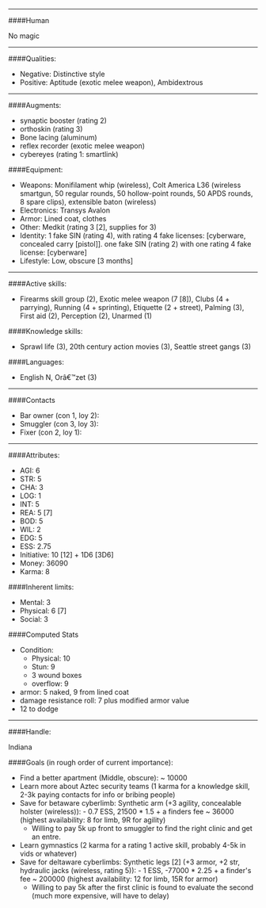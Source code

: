 

____
####Human

No magic

____
####Qualities:

- Negative: Distinctive style
- Positive: Aptitude (exotic melee weapon), Ambidextrous

____
####Augments:

- synaptic booster (rating 2)
- orthoskin (rating 3)
- Bone lacing (aluminum)
- reflex recorder (exotic melee weapon)
- cybereyes (rating 1: smartlink)


####Equipment:

- Weapons: Monifilament whip (wireless), Colt America L36 (wireless smartgun, 50 regular rounds, 50 hollow-point rounds, 50 APDS rounds, 8 spare clips), extensible baton (wireless)
- Electronics: Transys Avalon
- Armor: Lined coat, clothes
- Other: Medkit (rating 3 [2], supplies for 3)
- Identity: 1 fake SIN (rating 4), with rating 4 fake licenses: [cyberware, concealed carry [pistol]]. one fake SIN (rating 2) with one rating 4 fake license: [cyberware]
- Lifestyle: Low, obscure [3 months]

____
####Active skills:

- Firearms skill group (2), Exotic melee weapon (7 [8]), Clubs (4 + parrying), Running (4 + sprinting), Etiquette (2 + street), Palming (3), First aid (2), Perception (2), Unarmed (1)

####Knowledge skills:

- Sprawl life (3), 20th century action movies (3), Seattle street gangs (3)

####Languages:

- English N, Orâ€™zet (3)

____

####Contacts

- Bar owner (con 1, loy 2): 
- Smuggler (con 3, loy 3):
- Fixer (con 2, loy 1):

____
####Attributes:

- AGI: 6
- STR: 5
- CHA: 3
- LOG: 1
- INT: 5
- REA: 5 [7]
- BOD: 5
- WIL: 2
- EDG: 5
- ESS: 2.75
- Initiative: 10 [12] + 1D6 [3D6]
- Money: 36090
- Karma: 8

####Inherent limits:

- Mental: 3
- Physical: 6 [7]
- Social: 3

####Computed Stats

- Condition:
	- Physical: 10
	- Stun: 9
	- 3 wound boxes
	- overflow: 9
- armor: 5 naked, 9 from lined coat
- damage resistance roll: 7 plus modified armor value
- 12 to dodge


____

####Handle:

Indiana

####Goals (in rough order of current importance):

- Find a better apartment (Middle, obscure): ~ 10000
- Learn more about Aztec security teams (1 karma for a knowledge skill, 2-3k paying contacts for info or bribing people)
- Save for betaware cyberlimb: Synthetic arm (+3 agility, concealable holster (wireless)): - 0.7 ESS, 21500 * 1.5 + a finders fee ~ 36000 (highest availability: 8 for limb, 9R for agility)
  - Willing to pay 5k up front to smuggler to find the right clinic and get an entre. 
- Learn gymnastics (2 karma for a rating 1 active skill, probably 4-5k in vids or whatever)
- Save for deltaware cyberlimbs: Synthetic legs \[2\] (+3 armor, +2 str, hydraulic jacks (wireless, rating 5)): - 1 ESS, -77000 * 2.25 + a finder's fee ~ 200000 (highest availability: 12 for limb, 15R for armor)
  - Willing to pay 5k after the first clinic is found to evaluate the second (much more expensive, will have to delay)

